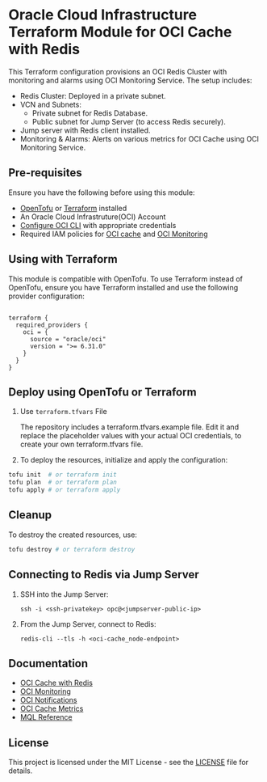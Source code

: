 # Oracle Cloud Infrastructure Terraform Module for OCI Cache with Redis 

This Terraform configuration provisions an OCI Redis Cluster with monitoring and alarms using OCI Monitoring Service. The setup includes:

- Redis Cluster: Deployed in a private subnet.
- VCN and Subnets:
  - Private subnet for Redis Database.
  - Public subnet for Jump Server (to access Redis securely).
- Jump server with Redis client installed. 
- Monitoring & Alarms: Alerts on various metrics for OCI Cache using OCI Monitoring Service.

## Pre-requisites

Ensure you have the following before using this module:

- [OpenTofu](https://opentofu.org/docs/intro/install/) or [Terraform](https://developer.hashicorp.com/terraform/tutorials/aws-get-started/install-cli) installed
- An Oracle Cloud Infrastruture(OCI) Account
- [Configure OCI CLI](https://docs.oracle.com/en-us/iaas/Content/dev/terraform/tutorials/tf-provider.htm#prepare) with appropriate credentials
- Required IAM policies for [OCI cache](https://docs.oracle.com/en-us/iaas/Content/ocicache/permissions.htm) and [OCI Monitoring](https://docs.oracle.com/en-us/iaas/scanning/using/metrics-prereq.htm)

## Using with Terraform

This module is compatible with OpenTofu. To use Terraform instead of OpenTofu, ensure you have Terraform installed and use the following provider configuration:

```hcl

terraform {
  required_providers {
    oci = {
      source = "oracle/oci"
      version = ">= 6.31.0"
    }
  }
}

```

## Deploy using OpenTofu or Terraform

1. Use `terraform.tfvars` File

   The repository includes a terraform.tfvars.example file. Edit it and replace the placeholder values with your actual OCI credentials, to create your own terraform.tfvars file.
   
3. To deploy the resources, initialize and apply the configuration:

```sh
tofu init  # or terraform init
tofu plan  # or terraform plan
tofu apply # or terraform apply
```

## Cleanup
To destroy the created resources, use:

```sh
tofu destroy # or terraform destroy
```
## Connecting to Redis via Jump Server

1. SSH into the Jump Server:
   ```
   ssh -i <ssh-privatekey> opc@<jumpserver-public-ip>
   ```
2. From the Jump Server, connect to Redis:
   ```
   redis-cli --tls -h <oci-cache_node-endpoint>
   ```

## Documentation
- [OCI Cache with Redis](https://docs.public.oneportal.content.oci.oraclecloud.com/en-us/iaas/Content/ocicache/overview.htm#ocicacheoverview)
- [OCI Monitoring](https://docs.oracle.com/en-us/iaas/Content/Monitoring/Concepts/monitoringoverview.htm)
- [OCI Notifications](https://docs.oracle.com/en-us/iaas/Content/Notification/Concepts/notificationoverview.htm)
- [OCI Cache Metrics](https://docs.oracle.com/en-us/iaas/Content/ocicache/metrics.htm)
- [MQL Reference](https://docs.oracle.com/en-us/iaas/Content/Monitoring/Reference/mql.htm)

## License
This project is licensed under the MIT License - see the [LICENSE](https://github.com/angeline-hilda/OCI-Terraform-redis/blob/main/LICENSE) file for details.
